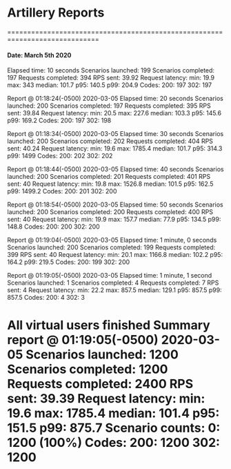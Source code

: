 # Artillery Reports
=============================================================================
#### Date: March 5th 2020

Elapsed time: 10 seconds
  Scenarios launched:  199
  Scenarios completed: 197
  Requests completed:  394
  RPS sent: 39.92
  Request latency:
    min: 19.9
    max: 343
    median: 101.7
    p95: 140.5
    p99: 204.9
  Codes:
    200: 197
    302: 197

Report @ 01:18:24(-0500) 2020-03-05
Elapsed time: 20 seconds
  Scenarios launched:  200
  Scenarios completed: 197
  Requests completed:  395
  RPS sent: 39.84
  Request latency:
    min: 20.5
    max: 227.6
    median: 103.3
    p95: 145.6
    p99: 169.2
  Codes:
    200: 197
    302: 198

Report @ 01:18:34(-0500) 2020-03-05
Elapsed time: 30 seconds
  Scenarios launched:  200
  Scenarios completed: 202
  Requests completed:  404
  RPS sent: 40.24
  Request latency:
    min: 19.6
    max: 1785.4
    median: 101.7
    p95: 314.3
    p99: 1499
  Codes:
    200: 202
    302: 202

Report @ 01:18:44(-0500) 2020-03-05
Elapsed time: 40 seconds
  Scenarios launched:  200
  Scenarios completed: 201
  Requests completed:  401
  RPS sent: 40
  Request latency:
    min: 19.8
    max: 1526.8
    median: 101.5
    p95: 162.5
    p99: 1499.2
  Codes:
    200: 201
    302: 200

Report @ 01:18:54(-0500) 2020-03-05
Elapsed time: 50 seconds
  Scenarios launched:  200
  Scenarios completed: 200
  Requests completed:  400
  RPS sent: 40
  Request latency:
    min: 19.9
    max: 157.7
    median: 77.9
    p95: 134.5
    p99: 148.8
  Codes:
    200: 200
    302: 200

Report @ 01:19:04(-0500) 2020-03-05
Elapsed time: 1 minute, 0 seconds
  Scenarios launched:  200
  Scenarios completed: 199
  Requests completed:  399
  RPS sent: 40
  Request latency:
    min: 20.1
    max: 1166.8
    median: 102.2
    p95: 164.2
    p99: 219.5
  Codes:
    200: 199
    302: 200

Report @ 01:19:05(-0500) 2020-03-05
Elapsed time: 1 minute, 1 second
  Scenarios launched:  1
  Scenarios completed: 4
  Requests completed:  7
  RPS sent: 4
  Request latency:
    min: 22.2
    max: 857.5
    median: 129.1
    p95: 857.5
    p99: 857.5
  Codes:
    200: 4
    302: 3

All virtual users finished
Summary report @ 01:19:05(-0500) 2020-03-05
  Scenarios launched:  1200
  Scenarios completed: 1200
  Requests completed:  2400
  RPS sent: 39.39
  Request latency:
    min: 19.6
    max: 1785.4
    median: 101.4
    p95: 151.5
    p99: 875.7
  Scenario counts:
    0: 1200 (100%)
  Codes:
    200: 1200
    302: 1200
=============================================================================
